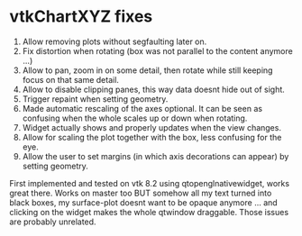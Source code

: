 # vtkChartXYZ fixes

1. Allow removing plots without segfaulting later on.
2. Fix distortion when rotating (box was not parallel to the content anymore ...)
3. Allow to pan, zoom in on some detail, then rotate while still keeping focus on that same detail.
4. Allow to disable clipping panes, this way data doesnt hide out of sight.
5. Trigger repaint when setting geometry.
6. Made automatic rescaling of the axes optional. It can be seen as confusing when the whole scales up or down when rotating.
7. Widget actually shows and properly updates when the view changes.
8. Allow for scaling the plot together with the box, less confusing for the eye.
9. Allow the user to set margins (in which axis decorations can appear) by setting geometry.


First implemented and tested on vtk 8.2 using qtopenglnativewidget, works great there.
Works on master too BUT somehow all my text turned into black boxes, my surface-plot doesnt want to be opaque anymore ... and clicking on the widget makes the whole qtwindow draggable. Those issues are probably unrelated.

